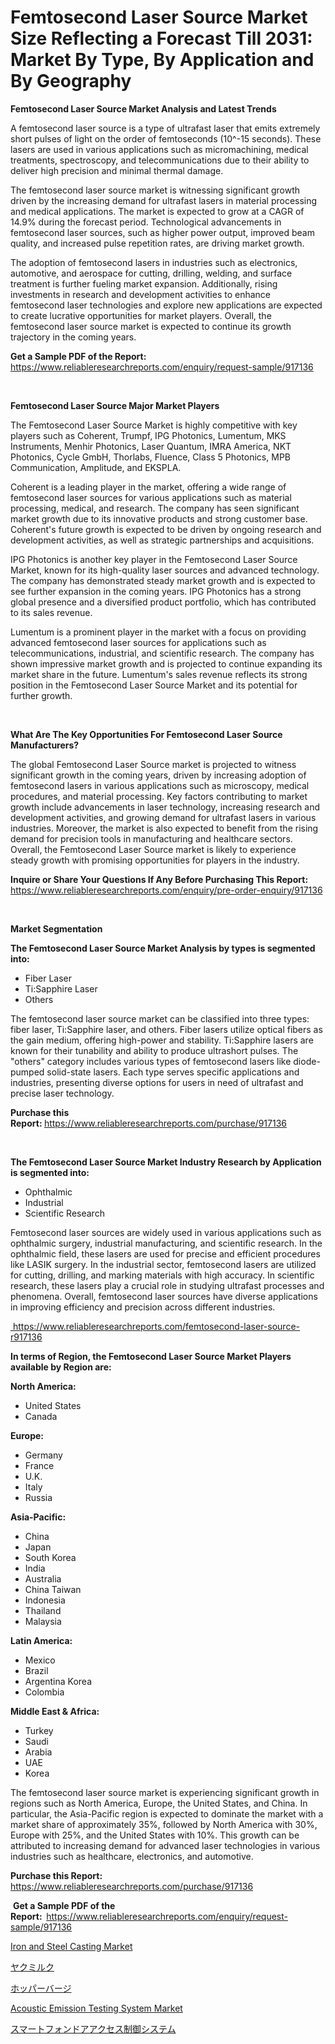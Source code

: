 <p><h1>Femtosecond Laser Source Market Size Reflecting a Forecast Till 2031: Market By Type, By Application and By Geography</h1></p><p><strong>Femtosecond Laser Source Market Analysis and Latest Trends</strong></p>
<p><p>A femtosecond laser source is a type of ultrafast laser that emits extremely short pulses of light on the order of femtoseconds (10^-15 seconds). These lasers are used in various applications such as micromachining, medical treatments, spectroscopy, and telecommunications due to their ability to deliver high precision and minimal thermal damage.</p><p>The femtosecond laser source market is witnessing significant growth driven by the increasing demand for ultrafast lasers in material processing and medical applications. The market is expected to grow at a CAGR of 14.9% during the forecast period. Technological advancements in femtosecond laser sources, such as higher power output, improved beam quality, and increased pulse repetition rates, are driving market growth.</p><p>The adoption of femtosecond lasers in industries such as electronics, automotive, and aerospace for cutting, drilling, welding, and surface treatment is further fueling market expansion. Additionally, rising investments in research and development activities to enhance femtosecond laser technologies and explore new applications are expected to create lucrative opportunities for market players. Overall, the femtosecond laser source market is expected to continue its growth trajectory in the coming years.</p></p>
<p><strong>Get a Sample PDF of the Report:&nbsp;</strong> <a href="https://www.reliableresearchreports.com/enquiry/request-sample/917136">https://www.reliableresearchreports.com/enquiry/request-sample/917136</a></p>
<p>&nbsp;</p>
<p><strong>Femtosecond Laser Source Major Market Players</strong></p>
<p><p>The Femtosecond Laser Source Market is highly competitive with key players such as Coherent, Trumpf, IPG Photonics, Lumentum, MKS Instruments, Menhir Photonics, Laser Quantum, IMRA America, NKT Photonics, Cycle GmbH, Thorlabs, Fluence, Class 5 Photonics, MPB Communication, Amplitude, and EKSPLA.</p><p>Coherent is a leading player in the market, offering a wide range of femtosecond laser sources for various applications such as material processing, medical, and research. The company has seen significant market growth due to its innovative products and strong customer base. Coherent's future growth is expected to be driven by ongoing research and development activities, as well as strategic partnerships and acquisitions.</p><p>IPG Photonics is another key player in the Femtosecond Laser Source Market, known for its high-quality laser sources and advanced technology. The company has demonstrated steady market growth and is expected to see further expansion in the coming years. IPG Photonics has a strong global presence and a diversified product portfolio, which has contributed to its sales revenue.</p><p>Lumentum is a prominent player in the market with a focus on providing advanced femtosecond laser sources for applications such as telecommunications, industrial, and scientific research. The company has shown impressive market growth and is projected to continue expanding its market share in the future. Lumentum's sales revenue reflects its strong position in the Femtosecond Laser Source Market and its potential for further growth.</p></p>
<p>&nbsp;</p>
<p><strong>What Are The Key Opportunities For Femtosecond Laser Source Manufacturers?</strong></p>
<p><p>The global Femtosecond Laser Source market is projected to witness significant growth in the coming years, driven by increasing adoption of femtosecond lasers in various applications such as microscopy, medical procedures, and material processing. Key factors contributing to market growth include advancements in laser technology, increasing research and development activities, and growing demand for ultrafast lasers in various industries. Moreover, the market is also expected to benefit from the rising demand for precision tools in manufacturing and healthcare sectors. Overall, the Femtosecond Laser Source market is likely to experience steady growth with promising opportunities for players in the industry.</p></p>
<p><strong>Inquire or Share Your Questions If Any Before Purchasing This Report:</strong> <a href="https://www.reliableresearchreports.com/enquiry/pre-order-enquiry/917136">https://www.reliableresearchreports.com/enquiry/pre-order-enquiry/917136</a></p>
<p>&nbsp;</p>
<p><strong>Market Segmentation</strong></p>
<p><strong>The Femtosecond Laser Source Market Analysis by types is segmented into:</strong></p>
<p><ul><li>Fiber Laser</li><li>Ti:Sapphire Laser</li><li>Others</li></ul></p>
<p><p>The femtosecond laser source market can be classified into three types: fiber laser, Ti:Sapphire laser, and others. Fiber lasers utilize optical fibers as the gain medium, offering high-power and stability. Ti:Sapphire lasers are known for their tunability and ability to produce ultrashort pulses. The "others" category includes various types of femtosecond lasers like diode-pumped solid-state lasers. Each type serves specific applications and industries, presenting diverse options for users in need of ultrafast and precise laser technology.</p></p>
<p><strong>Purchase this Report:&nbsp;</strong><a href="https://www.reliableresearchreports.com/purchase/917136">https://www.reliableresearchreports.com/purchase/917136</a></p>
<p>&nbsp;</p>
<p><strong>The Femtosecond Laser Source Market Industry Research by Application is segmented into:</strong></p>
<p><ul><li>Ophthalmic</li><li>Industrial</li><li>Scientific Research</li></ul></p>
<p><p>Femtosecond laser sources are widely used in various applications such as ophthalmic surgery, industrial manufacturing, and scientific research. In the ophthalmic field, these lasers are used for precise and efficient procedures like LASIK surgery. In the industrial sector, femtosecond lasers are utilized for cutting, drilling, and marking materials with high accuracy. In scientific research, these lasers play a crucial role in studying ultrafast processes and phenomena. Overall, femtosecond laser sources have diverse applications in improving efficiency and precision across different industries.</p></p>
<p><a href="https://www.reliableresearchreports.com/femtosecond-laser-source-r917136">&nbsp;https://www.reliableresearchreports.com/femtosecond-laser-source-r917136</a></p>
<p><strong>In terms of Region, the Femtosecond Laser Source Market Players available by Region are:</strong></p>
<p>
    <p> <strong> North America: </strong>
        <ul>
            <li>United States</li>
            <li>Canada</li>
        </ul>
        </p> 
    <p> <strong> Europe: </strong>
        <ul>
            <li>Germany</li>
            <li>France</li>
            <li>U.K.</li>
            <li>Italy</li>
            <li>Russia</li>
        </ul>
        </p> 
    <p> <strong> Asia-Pacific: </strong>
        <ul>
            <li>China</li>
            <li>Japan</li>
            <li>South Korea</li>
            <li>India</li>
            <li>Australia</li>
            <li>China Taiwan</li>
            <li>Indonesia</li>
            <li>Thailand</li>
            <li>Malaysia</li>
        </ul>
        </p> 
    <p> <strong> Latin America: </strong>
        <ul>
            <li>Mexico</li>
            <li>Brazil</li>
            <li>Argentina Korea</li>
            <li>Colombia</li>
        </ul>
        </p> 
    <p> <strong> Middle East & Africa: </strong>
        <ul>
            <li>Turkey</li>
            <li>Saudi</li>
            <li>Arabia</li>
            <li>UAE</li>
            <li>Korea</li>
        </ul>
    </p>
    </p>
<p><p>The femtosecond laser source market is experiencing significant growth in regions such as North America, Europe, the United States, and China. In particular, the Asia-Pacific region is expected to dominate the market with a market share of approximately 35%, followed by North America with 30%, Europe with 25%, and the United States with 10%. This growth can be attributed to increasing demand for advanced laser technologies in various industries such as healthcare, electronics, and automotive.</p></p>
<p><strong>Purchase this Report: </strong><a href="https://www.reliableresearchreports.com/purchase/917136">https://www.reliableresearchreports.com/purchase/917136</a></p>
<p>&nbsp;<strong>Get a Sample PDF of the Report:&nbsp;&nbsp;</strong><a href="https://www.reliableresearchreports.com/enquiry/request-sample/917136">https://www.reliableresearchreports.com/enquiry/request-sample/917136</a></p>
<p><strong></strong></p>
<p><p><a href="https://issuu.com/reportprime-2/docs/iron-and-steel-casting-market-size-2030.pptx">Iron and Steel Casting Market</a></p><p><a href="https://medium.com/@lewisbechtelar1964/%E3%83%A4%E3%82%AF%E4%B9%B3%E3%81%AE%E5%B8%82%E5%A0%B4%E8%A6%8F%E6%A8%A1-%E5%B8%82%E5%A0%B4%E5%B1%95%E6%9C%9B%E3%81%8A%E3%82%88%E3%81%B3%E5%B8%82%E5%A0%B4%E4%BA%88%E6%B8%AC-2024%E5%B9%B4%E3%81%8B%E3%82%892031%E5%B9%B4-134d877dbd87">ヤクミルク</a></p><p><a href="https://github.com/ddwcuskozol07187/Market-Research-Report-List-1/blob/main/412074539030.md">ホッパーバージ</a></p><p><a href="https://github.com/indrystar/Market-Research-Report-List-3/blob/main/acoustic-emission-testing-system-market.md">Acoustic Emission Testing System Market</a></p><p><a href="https://github.com/marbadji/Market-Research-Report-List-1/blob/main/322778939031.md">スマートフォンドアアクセス制御システム</a></p></p>